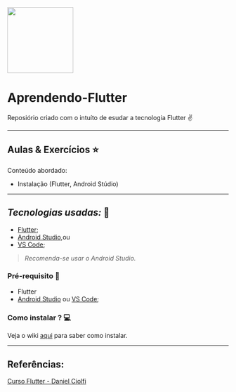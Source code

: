 <img width="150px" src="https://flutter.dev/assets/flutter-lockup-c13da9c9303e26b8d5fc208d2a1fa20c1ef47eb021ecadf27046dea04c0cebf6.png" />

# Aprendendo-Flutter
Reposiório criado com o intuíto de esudar a tecnologia Flutter ✌️

******
## Aulas & Exercícios ⭐️

Conteúdo abordado:

- Instalação (Flutter, Android Stúdio)

*****
## *Tecnologias usadas:* 📌 

- [Flutter](https://flutter.dev/);
- [Android Studio](https://developer.android.com/studio/install#linux),ou
- [VS Code](https://code.visualstudio.com/);

> *Recomenda-se usar o Android Studio.*

### Pré-requisito 📱

- Flutter
- [Android Studio]() ou [VS Code]();

### Como instalar ? 💻

Veja o wiki [aqui](https://github.com/Alessandra-Nastassja/Aprendendo-flutter/wiki) para saber como instalar.

*****
 ## Referências: 
 
 [Curso Flutter - Daniel Ciolfi](https://www.udemy.com/course/curso-completo-flutter-app-android-ios/)
